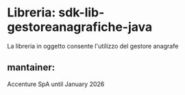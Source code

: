 # **Libreria**: sdk-lib-gestoreanagrafiche-java
 La libreria in oggetto consente l'utilizzo del gestore anagrafe
 
## mantainer:
 Accenture SpA until January 2026
